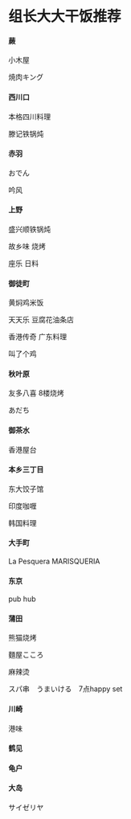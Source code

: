 # 组长大大干饭推荐

#### 蕨

小木屋

焼肉キング

#### 西川口

本格四川料理

滕记铁锅炖

#### 赤羽

おでん

吟风

#### 上野

盛兴顺铁锅炖

故乡味  烧烤 

座乐  日料

#### 御徒町

黄焖鸡米饭

天天乐 豆腐花油条店

香港传奇 广东料理

叫了个鸡

#### 秋叶原 

友多八喜 8楼烧烤

あだち

#### 御茶水

香港屋台

#### 本乡三丁目

东大饺子馆

印度咖喱

韩国料理

#### 大手町

La Pesquera MARISQUERIA

#### 东京

pub hub

#### 蒲田

熊猫烧烤

麵屋こころ

麻辣烫

スパ串　うまいける　7点happy set

#### 川崎

港味

#### 鹤见

#### 龟户

#### 大岛

サイゼリヤ